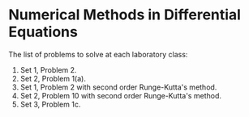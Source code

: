 # Numerical Methods in Differential Equations

The list of problems to solve at each laboratory class:

1. Set 1, Problem 2.
2. Set 2, Problem 1(a).
3. Set 1, Problem 2 with second order Runge-Kutta's method.
4. Set 2, Problem 10 with second order Runge-Kutta's method.
5. Set 3, Problem 1c.
